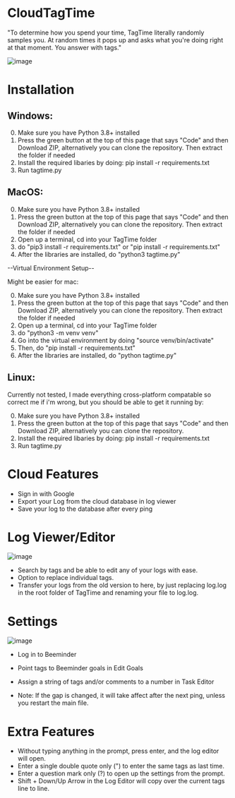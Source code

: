 # CloudTagTime
"To determine how you spend your time, TagTime literally randomly samples you. At random times it pops up and asks what you're doing right at that moment. You answer with tags."

![image](https://github.com/user-attachments/assets/b95860b8-7cf4-44ab-9dd5-1f2027ce548e)


# Installation
Windows:
--------
0. Make sure you have Python 3.8+ installed
1. Press the green button at the top of this page that says "Code" and then Download ZIP, alternatively you can clone the repository. Then extract the folder if needed
2. Install the required libaries by doing: pip install -r requirements.txt
3. Run tagtime.py

MacOS:
--------
0. Make sure you have Python 3.8+ installed
1. Press the green button at the top of this page that says "Code" and then Download ZIP, alternatively you can clone the repository. Then extract the folder if needed
2. Open up a terminal, cd into your TagTime folder
3. do "pip3 install -r requirements.txt" or "pip install -r requirements.txt"
4. After the libraries are installed, do "python3 tagtime.py"

--Virtual Environment Setup--

Might be easier for mac:

0. Make sure you have Python 3.8+ installed
1. Press the green button at the top of this page that says "Code" and then Download ZIP, alternatively you can clone the repository. Then extract the folder if needed
2. Open up a terminal, cd into your TagTime folder
3. do "python3 -m venv venv"
4. Go into the virtual environment by doing "source venv/bin/activate"
5. Then, do "pip install -r requirements.txt"
6. After the libraries are installed, do "python tagtime.py"

Linux:
------
Currently not tested, I made everything cross-platform compatable so correct me if i'm wrong, but you should be able to get it running by:

0. Make sure you have Python 3.8+ installed
1. Press the green button at the top of this page that says "Code" and then Download ZIP, alternatively you can clone the repository.
2. Install the required libaries by doing: pip install -r requirements.txt
3. Run tagtime.py

# Cloud Features
* Sign in with Google
* Export your Log from the cloud database in log viewer
* Save your log to the database after every ping

# Log Viewer/Editor
![image](https://github.com/user-attachments/assets/5521a844-4839-4350-8a20-828539ccb245)

* Search by tags and be able to edit any of your logs with ease.
* Option to replace individual tags.
* Transfer your logs from the old version to here, by just replacing log.log in the root folder of TagTime and renaming your file to log.log.

# Settings
![image](https://github.com/user-attachments/assets/e339e394-724a-4ee1-8074-5b60fe96ebd0)

* Log in to Beeminder
* Point tags to Beeminder goals in Edit Goals
* Assign a string of tags and/or comments to a number in Task Editor


* Note: If the gap is changed, it will take affect after the next ping, unless you restart the main file.

# Extra Features
* Without typing anything in the prompt, press enter, and the log editor will open.
* Enter a single double quote only (") to enter the same tags as last time.
* Enter a question mark only (?) to open up the settings from the prompt.
* Shift + Down/Up Arrow in the Log Editor will copy over the current tags line to line.
